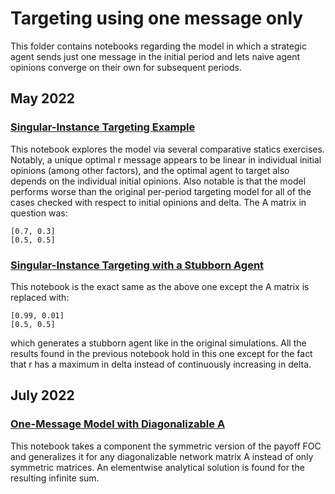 # Targeting using one message only

This folder contains notebooks regarding the model in which a strategic agent sends just one message in the initial period and lets naive agent opinions converge on their own for subsequent periods.

## May 2022

### [Singular-Instance Targeting Example](https://github.com/weiliubc/strategic_influencer_of_naive_agents/blob/main/instance_targeting/instance_targeting.ipynb) 
This notebook explores the model via several comparative statics exercises. Notably, a unique optimal r message appears to be linear in individual initial opinions (among other factors), and the optimal agent to target also depends on the individual initial opinions. Also notable is that the model performs worse than the original per-period targeting model for all of the cases checked with respect to initial opinions and delta. The A matrix in question was:
```
[0.7, 0.3]
[0.5, 0.5]
```

### [Singular-Instance Targeting with a Stubborn Agent](https://github.com/weiliubc/strategic_influencer_of_naive_agents/blob/main/instance_targeting/instance_targeting_stubborn.ipynb)
This notebook is the exact same as the above one except the A matrix is replaced with:
```
[0.99, 0.01]
[0.5, 0.5]
```
which generates a stubborn agent like in the original simulations. All the results found in the previous notebook hold in this one except for the fact that r has a maximum in delta instead of continuously increasing in delta.

## July 2022

### [One-Message Model with Diagonalizable A](https://github.com/weiliubc/strategic_influencer_of_naive_agents/blob/main/instance_targeting/one_message_diagonalized.ipynb)
This notebook takes a component the symmetric version of the payoff FOC and generalizes it for any diagonalizable network matrix A instead of only symmetric matrices. An elementwise analytical solution is found for the resulting infinite sum.
